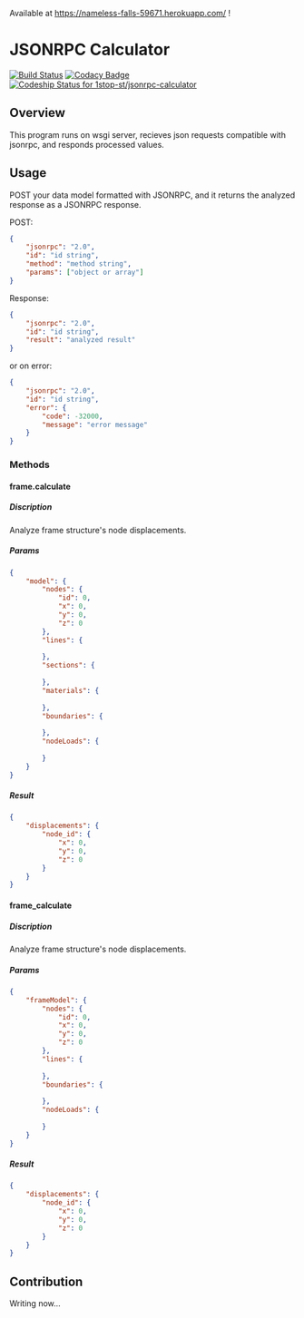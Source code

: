 Available at https://nameless-falls-59671.herokuapp.com/ !
# JSONRPC Calculator
[![Build Status](https://travis-ci.org/1stop-st/jsonrpc-calculator.svg?branch=master)](https://travis-ci.org/1stop-st/jsonrpc-calculator) [![Codacy Badge](https://api.codacy.com/project/badge/Grade/6f01fe311425497bb25fc51022ab0461)](https://www.codacy.com/app/h-ikeda/jsonrpc-calculator?utm_source=github.com&utm_medium=referral&utm_content=1stop-st/jsonrpc-calculator&utm_campaign=badger) [ ![Codeship Status for 1stop-st/jsonrpc-calculator](https://app.codeship.com/projects/d34410c0-e145-0134-2aa0-3a335c5eb36d/status?branch=master)](https://app.codeship.com/projects/205458)
## Overview
This program runs on wsgi server, recieves json requests compatible with jsonrpc, and responds processed values.
## Usage
POST your data model formatted with JSONRPC, and it returns the analyzed response as a JSONRPC response.

POST:
```json
{
    "jsonrpc": "2.0",
    "id": "id string",
    "method": "method string",
    "params": ["object or array"]
}
```
Response:
```json
{
    "jsonrpc": "2.0",
    "id": "id string",
    "result": "analyzed result"
}
```
or on error:
```json
{
    "jsonrpc": "2.0",
    "id": "id string",
    "error": {
        "code": -32000,
        "message": "error message"
    }
}
```
### Methods
#### frame.calculate
##### Discription
Analyze frame structure's node displacements.
##### Params
```json
{
    "model": {
        "nodes": {
            "id": 0,
            "x": 0,
            "y": 0,
            "z": 0
        },
        "lines": {
        
        },
        "sections": {
        
        },
        "materials": {
        
        },
        "boundaries": {
        
        },
        "nodeLoads": {
        
        }
    }
}
```
##### Result
```json
{
    "displacements": {
        "node_id": {
            "x": 0,
            "y": 0,
            "z": 0
        }
    }
}
```
#### frame_calculate
##### Discription
Analyze frame structure's node displacements.
##### Params
```json
{
    "frameModel": {
        "nodes": {
            "id": 0,
            "x": 0,
            "y": 0,
            "z": 0
        },
        "lines": {
        
        },
        "boundaries": {
        
        },
        "nodeLoads": {
        
        }
    }
}
```
##### Result
```json
{
    "displacements": {
        "node_id": {
            "x": 0,
            "y": 0,
            "z": 0
        }
    }
}
```
## Contribution
Writing now...
